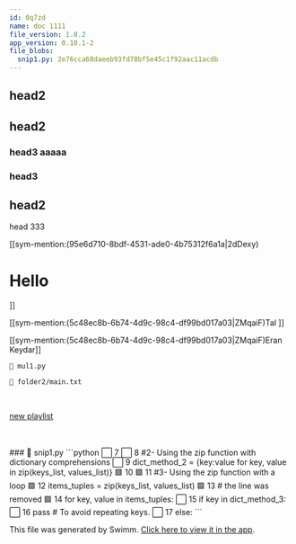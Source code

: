 ```yaml
---
id: 0q7zd
name: doc 1111
file_version: 1.0.2
app_version: 0.10.1-2
file_blobs:
  snip1.py: 2e76cca68daeeb93fd78bf5e45c1f92aac11acdb
---
```


## head2

## head2

### head3 aaaaa

### head3

## head2

head 333

[[sym-mention:(95e6d710-8bdf-4531-ade0-4b75312f6a1a|2dDexy)<h1>Hello</h1>]]

[[sym-mention:(5c48ec8b-6b74-4d9c-98c4-df99bd017a03|ZMqaiF)Tal <name></name>]]

[[sym-mention:(5c48ec8b-6b74-4d9c-98c4-df99bd017a03|ZMqaiF)Eran Keydar]]

`📄 mul1.py`

`📄 folder2/main.txt`

<br/>

[new playlist](new-playlist.qllgu.pl.sw.md)

<br/>

<br/>
<!-- NOTE-swimm-snippet: the lines below link your snippet to Swimm -->
### 📄 snip1.py
```python
⬜ 7      
⬜ 8      #2- Using the zip function with dictionary comprehensions
⬜ 9      dict_method_2 = {key:value for key, value in zip(keys_list, values_list)}
🟩 10     
🟩 11     #3- Using the zip function with a loop
🟩 12     items_tuples = zip(keys_list, values_list) 
🟩 13     # the line was removed
🟩 14     for key, value in items_tuples: 
⬜ 15         if key in dict_method_3: 
⬜ 16             pass # To avoid repeating keys.
⬜ 17         else: 
```

<br/>

This file was generated by Swimm. [Click here to view it in the app](https://swimm-web-app.web.app/repos/Z2l0aHViJTNBJTNBdDElM0ElM0FlcmFuLXN3aW1t/docs/0q7zd).